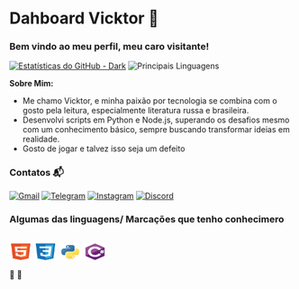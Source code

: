 # Dahboard Vicktor 🚀

### Bem vindo ao meu perfil, meu caro visitante! 

[![Estatísticas do GitHub - Dark](https://github-readme-stats.vercel.app/api?username=maliqto&show_icons=true&theme=dark)](https://github.com/anuraghazra/github-readme-stats)
![Principais Linguagens](https://github-readme-stats.vercel.app/api/top-langs/?username=maliqto&layout=compact)

**Sobre Mim:**

- Me chamo Vicktor, e minha paixão por tecnologia se combina com o gosto pela leitura, especialmente literatura russa e brasileira.
- Desenvolvi scripts em Python e Node.js, superando os desafios mesmo com um conhecimento básico, sempre buscando transformar ideias em realidade.
- Gosto de jogar e talvez isso seja um defeito

### Contatos 📬

[![Gmail](https://img.shields.io/badge/Gmail-D14836?style=for-the-badge&logo=gmail&logoColor=white)](mailto:victorhacking2@gmail.com)
[![Telegram](https://img.shields.io/badge/Telegram-2CA5E0?style=for-the-badge&logo=telegram&logoColor=white)](https://t.me/de2ruy3r)
[![Instagram](https://img.shields.io/badge/-Instagram-%23E4405F?style=for-the-badge&logo=instagram&logoColor=white)](https://instagram.com/vicktor448w)
[![Discord](https://img.shields.io/badge/Discord-7289DA?style=for-the-badge&logo=discord&logoColor=white)](https://discord.gg/l9brasil)

### Algumas das linguagens/ Marcações que tenho conhecimero 

<div style="display: inline_block"><br>
<img align="center" alt="HTML5" height="30" width="40" src="https://raw.githubusercontent.com/devicons/devicon/master/icons/html5/html5-original.svg">
<img align="center" alt="CSS3" height="30" width="40" src="https://raw.githubusercontent.com/devicons/devicon/master/icons/css3/css3-original.svg">
<img align="center" alt="Python" height="30" width="40" src="https://raw.githubusercontent.com/devicons/devicon/master/icons/python/python-original.svg">
<img align="center" alt="C#" height="30" width="40" src="https://raw.githubusercontent.com/devicons/devicon/master/icons/csharp/csharp-original.svg">
</div>
<br>
🚀  🚀
